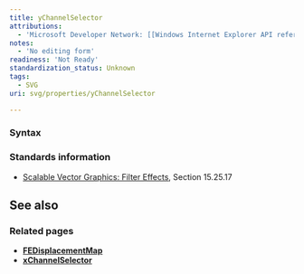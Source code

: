 ```yaml
---
title: yChannelSelector
attributions:
  - 'Microsoft Developer Network: [[Windows Internet Explorer API reference](http://msdn.microsoft.com/en-us/library/ie/hh828809%28v=vs.85%29.aspx) Article]'
notes:
  - 'No editing form'
readiness: 'Not Ready'
standardization_status: Unknown
tags:
  - SVG
uri: svg/properties/yChannelSelector

---
```

### Syntax

### Standards information

-   [Scalable Vector Graphics: Filter Effects](http://go.microsoft.com/fwlink/p/?linkid=226062), Section 15.25.17

## See also

### Related pages

-   [**FEDisplacementMap**](/svg/elements/feDisplacementMap)
-   [**xChannelSelector**](/svg/properties/xChannelSelector)
